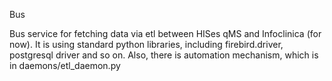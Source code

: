 Bus

Bus service for fetching data via etl between HISes qMS and Infoclinica (for now).
It is using standard python libraries, including firebird.driver, postgresql driver and so on.
Also, there is automation mechanism, which is in daemons/etl_daemon.py
